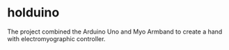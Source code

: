 # holduino
The project combined the Arduino Uno and Myo Armband to create a hand with electromyographic controller.
